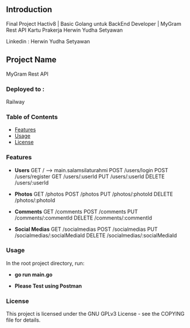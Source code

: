 ## Introduction

 Final Project Hactiv8 | Basic Golang untuk BackEnd Developer | MyGram Rest API
 Kartu Prakerja Herwin Yudha Setyawan
 
Linkedin : Herwin Yudha Setyawan

## Project Name

MyGram Rest API

### Deployed to :

Railway

### Table of Contents
- [Features](#features)
- [Usage](#usage)
- [License](#license)

### Features
- **Users**
GET    /  --> main.salamsilaturahmi
POST   /users/login
POST   /users/register
GET    /users/:userId
PUT    /users/:userId
DELETE /users/:userId

- **Photos**
GET    /photos
POST   /photos
PUT    /photos/:photoId
DELETE /photos/:photoId

- **Comments**
GET    /comments
POST   /comments
PUT    /comments/:commentId
DELETE /comments/:commentId

- **Social Medias**
GET    /socialmedias
POST   /socialmedias
PUT    /socialmedias/:socialMediaId
DELETE /socialmedias/:socialMediaId

### Usage
In the root project directory, run:

- **go run main.go**

- **Please Test using Postman**

### License
This project is licensed under the GNU GPLv3 License - see the COPYING file for details.
